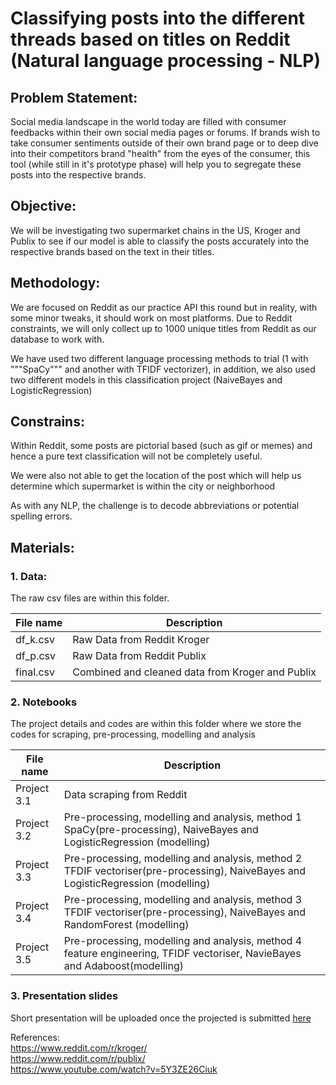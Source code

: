 
# Classifying posts into the different threads based on titles on Reddit (Natural language processing - NLP)

## Problem Statement:
Social media landscape in the world today are filled with consumer feedbacks within their own social media pages
or forums. If brands wish to take consumer sentiments outside of their own brand page or to deep dive into
their competitors brand "health" from the eyes of the consumer, this tool (while still in it's prototype phase) will help you to segregate these posts into the respective brands.

## Objective:
We will be investigating two supermarket chains in the US, Kroger and Publix to see if our model is able to
classify the posts accurately into the respective brands based on the text in their titles.


## Methodology:
We are focused on Reddit as our practice API this round but in reality, with some minor tweaks, it should work on most
platforms. Due to Reddit constraints, we will only collect up to 1000 unique titles from Reddit as our database to
work with.

We have used two different language processing methods to trial (1 with """SpaCy""" and another with TFIDF vectorizer),
in addition, we also used two different models in this classification project (NaiveBayes and LogisticRegression)

## Constrains:
Within Reddit, some posts are pictorial based (such as gif or memes) and hence a pure text classification will not be 
completely useful.
           
We were also not able to get the location of the post which will help us determine which supermarket is within the city
or neighborhood
           
As with any NLP, the challenge is to decode abbreviations or potential spelling errors.

## Materials: 

   ### 1. Data:
   The raw csv files are within this folder.
   
|File name | Description                                     |
|----------|-------------------------------------------------|
|df_k.csv  | Raw Data from Reddit Kroger                     |
|df_p.csv  | Raw Data from Reddit Publix                     |
|final.csv | Combined and cleaned data from Kroger and Publix|
    
   ### 2. Notebooks
   The project details and codes are within this folder where we store the codes for
   scraping, pre-processing, modelling and analysis 
   
|File name    |   Description                                                                                       |
|-------------|-----------------------------------------------------------------------------------------------------|
|Project 3.1  | Data scraping from Reddit                                                                           |
|Project 3.2  |Pre-processing, modelling and analysis, method 1 SpaCy(pre-processing), NaiveBayes and LogisticRegression (modelling)|
|Project 3.3  | Pre-processing, modelling and analysis, method 2 TFDIF vectoriser(pre-processing), NaiveBayes and   LogisticRegression (modelling)|
|Project 3.4  | Pre-processing, modelling and analysis, method 3 TFDIF vectoriser(pre-processing), NaiveBayes and   RandomForest (modelling)|
|Project 3.5  | Pre-processing, modelling and analysis, method 4 feature engineering, TFIDF vectoriser, NavieBayes and Adaboost(modelling)|

   ### 3. Presentation slides
   Short presentation will be uploaded once the projected is submitted [here](https://github.com/ah-wai/DSI9/blob/master/project_3/Project%203%20-%20Reddit.pdf)
      
References:<br>
https://www.reddit.com/r/kroger/ <br>
https://www.reddit.com/r/publix/ <br>
https://www.youtube.com/watch?v=5Y3ZE26Ciuk


```python

```
